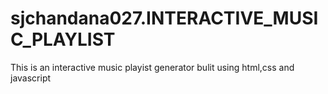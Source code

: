 # sjchandana027.INTERACTIVE_MUSIC_PLAYLIST
This is an interactive music playist generator bulit using html,css and javascript

